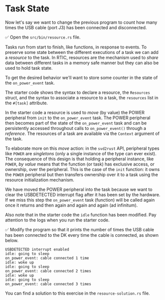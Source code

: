 # Task State

Now let's say we want to change the previous program to count how many times the USB cable (port J3) has been connected and disconnected.

✅ Open the `src/bin/resource.rs` file. 

Tasks run from start to finish, like functions, in response to events. To preserve some state between the different executions of a task we can add a *resource* to the task. In RTIC, resources are the mechanism used to *share* data between different tasks in a memory safe manner but they can also be used to hold task state.

To get the desired behavior we'll want to store some counter in the state of the `on_power_event` task.

The starter code shows the syntax to declare a resource, the `Resources` struct, and the syntax to associate a resource to a task, the `resources` list in the `#[task]` attribute.

In the starter code a resource is used to *move* (by value) the POWER peripheral from `init` to the `on_power_event` task. The POWER peripheral then becomes part of the state of the `on_power_event` task and can be persistently accessed throughout calls to `on_power_event()` through a *reference*. The resources of a task are available via the `Context` argument of the task.

To elaborate more on this *move* action: in the `svd2rust` API, peripheral types like `POWER` are *singletons* (only a single instance of the type can ever exist). The consequence of this design is that holding a peripheral instance, like `POWER`, *by value* means that the function (or task) has exclusive access, or ownership, over the peripheral. This is the case of the `init` function: it owns the `POWER` peripheral but then transfers ownership over it to a task using the resource initialization mechanism.

We have moved the POWER peripheral into the task because we want to clear the USBDETECTED interrupt flag after it has been set by the hardware. If we miss this step the `on_power_event` task (function) will be called again once it returns and then again and again and again (ad infinitum).

Also note that in the starter code the `idle` function has been modified. Pay attention to the logs when you run the starter code.

✅ Modify the program so that it prints the number of times the USB cable has been connected to the DK every time the cable is connected, as shown below.

``` console
USBDETECTED interrupt enabled
idle: going to sleep
on_power_event: cable connected 1 time
idle: woke up
idle: going to sleep
on_power_event: cable connected 2 times
idle: woke up
idle: going to sleep
on_power_event: cable connected 3 times
```

You can find a solution to this exercise in the `resource-solution.rs` file.